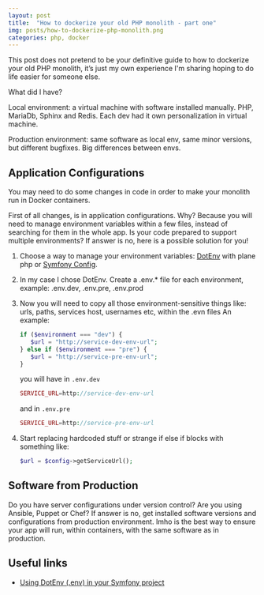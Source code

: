 ```yaml
---
layout: post
title:  "How to dockerize your old PHP monolith - part one"
img: posts/how-to-dockerize-php-monolith.png
categories: php, docker
---
```


This post does not pretend to be your definitive guide to how to dockerize your old PHP monolith, it’s just my own experience I'm sharing hoping to do life easier for someone else.

What did I have?

Local environment: a virtual machine with software installed manually.
PHP, MariaDb, Sphinx and Redis. Each dev had it own personalization in virtual machine.

Production environment: same software as local env, same minor versions, but different bugfixes.
Big differences between envs.

## Application Configurations
You may need to do some changes in code in order to make your monolith run in Docker containers.

First of all changes, is in application configurations. Why? Because you will need to manage environment variables within a few files, instead of searching for them in the whole app.
Is your code prepared to support multiple environments?
If answer is no, here is a possible solution for you!

1. Choose a way to manage your environment variables: [DotEnv](https://symfony.com/doc/current/components/dotenv.html) with plane php or [Symfony Config](https://symfony.com/doc/current/components/config.html).
2. In my case I chose DotEnv. Create a .env.* file for each environment, example: .env.dev, .env.pre, .env.prod
3. Now you will need to copy all those environment-sensitive things like: urls, paths, services host, usernames etc, within the .evn files
   An example:
   ```php
   if ($environment === "dev") {
      $url = "http://service-dev-env-url";
   } else if ($environment === "pre") {
      $url = "http://service-pre-env-url";
   } 
   ```
   you will have in `.env.dev`
   ```php
   SERVICE_URL=http://service-dev-env-url
   ```
   
   and in `.env.pre`
   ```php
   SERVICE_URL=http://service-pre-env-url
   ```
   
4. Start replacing hardcoded stuff or strange if else if blocks with something like:
   
   ```php
   $url = $config->getServiceUrl();
   ```
## Software from Production
Do you have server configurations under version control? Are you using Ansible, Puppet or Chef?
If answer is no, get installed software versions and configurations from production environment.
Imho is the best way to ensure your app will run, within containers, with the same software as in production.


## Useful links

* [Using DotEnv (.env) in your Symfony project](http://www.oliveradria.com/dotenv-symfony-project/)
